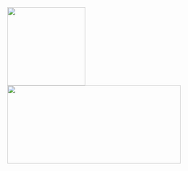 <div>
    <a href='https://github.com/mtsnobrega'>
        <img height='180em' src='https://github-readme-stats.vercel.app/api?username=mtsnobrega&show_icons=true&theme=ocean_dark&include_all_commits=true&include_all_stars=true'>
        <img height='180em' width='400em' src='https://github-readme-stats.vercel.app/api/top-langs/?username=mtsnobrega&show_icons=true&theme=ocean_dark''></a>
</div>



    
<!--
- 🔭 I’m currently working on ...
- 🌱 I’m currently learning ...
- 👯 I’m looking to collaborate on ...
- 🤔 I’m looking for help with ...
- 💬 Ask me about ...
- 📫 How to reach me: ...
- 😄 Pronouns: ...
- ⚡ Fun fact: ...
-->
